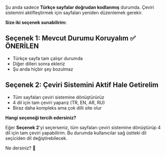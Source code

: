 Şu anda sadece **Türkçe sayfalar doğrudan kodlanmış** durumda. Çeviri sistemini aktifleştirmek için sayfaları yeniden düzenlemek gerekir.

**Size iki seçenek sunabilirim:**

## Seçenek 1: Mevcut Durumu Koruyalım ✅ ÖNERİLEN
- Türkçe sayfa tam çalışır durumda
- Diğer dilleri sonra ekleriz
- Şu anda hiçbir şey bozulmaz

## Seçenek 2: Çeviri Sistemini Aktif Hale Getirelim 
- Tüm sayfaları çeviri sistemine dönüştürürüz
- 4 dil için tam çeviri yaparız (TR, EN, AR, RU)
- Biraz daha kompleks ama çok dilli site olur

**Hangi seçeneği tercih edersiniz?**

Eğer **Seçenek 2**'yi seçerseniz, tüm sayfaları çeviri sistemine dönüştürüp 4 dil için tam çeviri yapabilirim. Bu durumda kullanıcılar sağ üstteki dil seçiciden dil değiştirebilecek.

Ne dersiniz? 🤔
